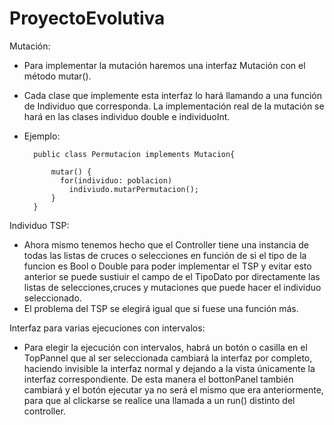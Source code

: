 # ProyectoEvolutiva

Mutación: 
  - Para implementar la mutación haremos una interfaz Mutación con el método mutar(). 
  - Cada clase que implemente esta interfaz lo hará llamando a una función de Individuo que corresponda. La implementación real de la mutación se hará en las                 clases individuo double e individuoInt.
  - Ejemplo:

          public class Permutacion implements Mutacion{
          
              mutar() {
                for(individuo: poblacion)
                  indiviudo.mutarPermutacion();
              }
          }
      
Individuo TSP: 

  - Ahora mismo tenemos hecho que el Controller tiene una instancia de todas las listas de cruces o selecciones en función de si el tipo de la funcion es Bool o Double
    para poder implementar el TSP y evitar esto anterior se puede sustiuir el campo de el TipoDato por directamente las listas de selecciones,cruces y mutaciones que         puede hacer el individuo seleccionado. 
  - El problema del TSP se elegirá igual que si fuese una función más.
    
   
Interfaz para varias ejecuciones con intervalos: 

   - Para elegir la ejecución con intervalos, habrá un botón o casilla en el TopPannel que al ser seleccionada cambiará la interfaz por completo, haciendo invisible la       interfaz normal y dejando a la vista únicamente la interfaz correspondiente. De esta manera el bottonPanel también cambiará y el botón ejecutar ya no será el mismo       que era anteriormente, para que al clickarse se realice una llamada a un run() distinto del controller.
  
